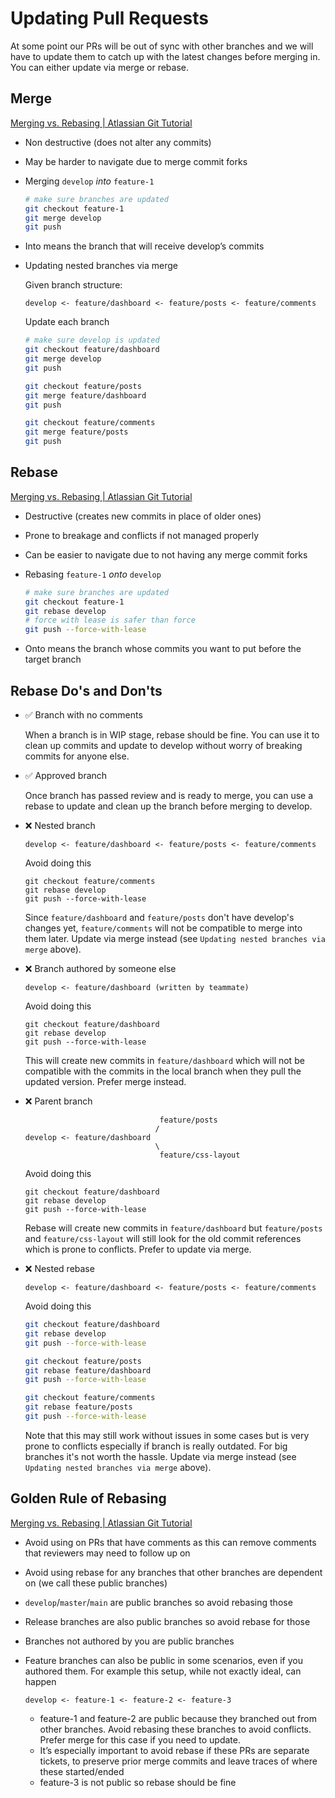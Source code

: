 # Updating Pull Requests

At some point our PRs will be out of sync with other branches and we will have to update them to catch up with the latest changes before merging in. You can either update via merge or rebase.

## Merge

[Merging vs. Rebasing | Atlassian Git Tutorial](https://www.atlassian.com/git/tutorials/merging-vs-rebasing)

- Non destructive (does not alter any commits)
- May be harder to navigate due to merge commit forks
- Merging `develop` *into* `feature-1`

	```bash
	# make sure branches are updated
	git checkout feature-1
	git merge develop
	git push
	```

- Into means the branch that will receive develop’s commits
- Updating nested branches via merge

  Given branch structure:
  ```
  develop <- feature/dashboard <- feature/posts <- feature/comments
  ```
  Update each branch
  ```bash
  # make sure develop is updated
  git checkout feature/dashboard
  git merge develop
  git push

  git checkout feature/posts
  git merge feature/dashboard
  git push

  git checkout feature/comments
  git merge feature/posts
  git push
  ```

## Rebase

[Merging vs. Rebasing | Atlassian Git Tutorial](https://www.atlassian.com/git/tutorials/merging-vs-rebasing)

- Destructive (creates new commits in place of older ones)
- Prone to breakage and conflicts if not managed properly
- Can be easier to navigate due to not having any merge commit forks
- Rebasing `feature-1` *onto* `develop`

	```bash
	# make sure branches are updated
	git checkout feature-1
	git rebase develop
	# force with lease is safer than force
	git push --force-with-lease
	```

- Onto means the branch whose commits you want to put before the target branch

## Rebase Do's and Don'ts

- ✅ Branch with no comments

  When a branch is in WIP stage, rebase should be fine. You can use it to clean up commits and update to develop without worry of breaking commits for anyone else.
- ✅ Approved branch

  Once branch has passed review and is ready to merge, you can use a rebase to update and clean up the branch before merging to develop.
- ❌ Nested branch
  ```
  develop <- feature/dashboard <- feature/posts <- feature/comments
  ```

  Avoid doing this

  ```
  git checkout feature/comments
  git rebase develop
  git push --force-with-lease
  ```

  Since `feature/dashboard` and `feature/posts` don't have develop's changes yet, `feature/comments` will not be compatible to merge into them later. Update via merge instead (see `Updating nested branches via merge` above).
- ❌ Branch authored by someone else
  ```
  develop <- feature/dashboard (written by teammate)
  ```

  Avoid doing this

  ```
  git checkout feature/dashboard
  git rebase develop
  git push --force-with-lease
  ```

  This will create new commits in `feature/dashboard` which will not be compatible with the commits in the local branch when they pull the updated version. Prefer merge instead.
- ❌ Parent branch
  ```
                                feature/posts
                               /
  develop <- feature/dashboard
                               \
                                feature/css-layout
  ```
  Avoid doing this

  ```
  git checkout feature/dashboard
  git rebase develop
  git push --force-with-lease
  ```
  Rebase will create new commits in `feature/dashboard` but `feature/posts` and `feature/css-layout` will still look for the old commit references which is prone to conflicts. Prefer to update via merge.
- ❌ Nested rebase
  ```
  develop <- feature/dashboard <- feature/posts <- feature/comments
  ```
  Avoid doing this
  ```bash
  git checkout feature/dashboard
  git rebase develop
  git push --force-with-lease

  git checkout feature/posts
  git rebase feature/dashboard
  git push --force-with-lease

  git checkout feature/comments
  git rebase feature/posts
  git push --force-with-lease
  ```
  Note that this may still work without issues in some cases but is very prone to conflicts especially if branch is really outdated. For big branches it's not worth the hassle. Update via merge instead (see `Updating nested branches via merge` above).


## Golden Rule of Rebasing

[Merging vs. Rebasing | Atlassian Git Tutorial](https://www.atlassian.com/git/tutorials/merging-vs-rebasing#the-golden-rule-of-rebasing)

- Avoid using on PRs that have comments as this can remove comments that reviewers may need to follow up on
- Avoid using rebase for any branches that other branches are dependent on (we call these public branches)
- `develop`/`master`/`main` are public branches so avoid rebasing those
- Release branches are also public branches so avoid rebase for those
- Branches not authored by you are public branches
- Feature branches can also be public in some scenarios, even if you authored them. For example this setup, while not exactly ideal, can happen

    ```
    develop <- feature-1 <- feature-2 <- feature-3
    ```

    - feature-1 and feature-2 are public because they branched out from other branches. Avoid rebasing these branches to avoid conflicts. Prefer merge for this case if you need to update.
    - It’s especially important to avoid rebase if these PRs are separate tickets, to preserve prior merge commits and leave traces of where these started/ended
    - feature-3 is not public so rebase should be fine

